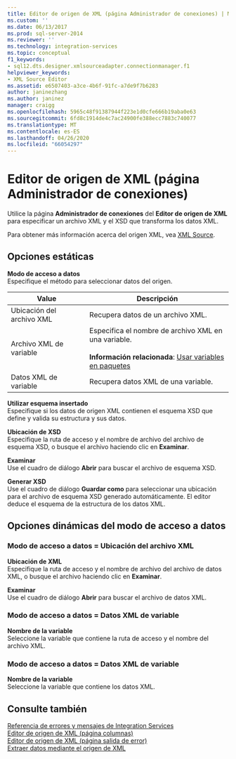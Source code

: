 ```yaml
---
title: Editor de origen de XML (página Administrador de conexiones) | Microsoft Docs
ms.custom: ''
ms.date: 06/13/2017
ms.prod: sql-server-2014
ms.reviewer: ''
ms.technology: integration-services
ms.topic: conceptual
f1_keywords:
- sql12.dts.designer.xmlsourceadapter.connectionmanager.f1
helpviewer_keywords:
- XML Source Editor
ms.assetid: e6507403-a3ce-4b6f-91fc-a7de9f7b6283
author: janinezhang
ms.author: janinez
manager: craigg
ms.openlocfilehash: 5965c48f91387944f223e1d0cfe666b19aba0e63
ms.sourcegitcommit: 6fd8c1914de4c7ac24900fe388ecc7883c740077
ms.translationtype: MT
ms.contentlocale: es-ES
ms.lasthandoff: 04/26/2020
ms.locfileid: "66054297"
---
```

# <a name="xml-source-editor-connection-manager-page"></a>Editor de origen de XML (página Administrador de conexiones)
  Utilice la página **Administrador de conexiones** del **Editor de origen de XML** para especificar un archivo XML y el XSD que transforma los datos XML.  
  
 Para obtener más información acerca del origen XML, vea [XML Source](data-flow/xml-source.md).  
  
## <a name="static-options"></a>Opciones estáticas  
 **Modo de acceso a datos**  
 Especifique el método para seleccionar datos del origen.  
  
|Value|Descripción|  
|-----------|-----------------|  
|Ubicación del archivo XML|Recupera datos de un archivo XML.|  
|Archivo XML de variable|Especifica el nombre de archivo XML en una variable.<br /><br /> **Información relacionada**: [Usar variables en paquetes](../../2014/integration-services/use-variables-in-packages.md)|  
|Datos XML de variable|Recupera datos XML de una variable.|  
  
 **Utilizar esquema insertado**  
 Especifique si los datos de origen XML contienen el esquema XSD que define y valida su estructura y sus datos.  
  
 **Ubicación de XSD**  
 Especifique la ruta de acceso y el nombre de archivo del archivo de esquema XSD, o busque el archivo haciendo clic en **Examinar**.  
  
 **Examinar**  
 Use el cuadro de diálogo **Abrir** para buscar el archivo de esquema XSD.  
  
 **Generar XSD**  
 Use el cuadro de diálogo **Guardar como** para seleccionar una ubicación para el archivo de esquema XSD generado automáticamente. El editor deduce el esquema de la estructura de los datos XML.  
  
## <a name="data-access-mode-dynamic-options"></a>Opciones dinámicas del modo de acceso a datos  
  
### <a name="data-access-mode--xml-file-location"></a>Modo de acceso a datos = Ubicación del archivo XML  
 **Ubicación de XML**  
 Especifique la ruta de acceso y el nombre de archivo del archivo de datos XML, o busque el archivo haciendo clic en **Examinar**.  
  
 **Examinar**  
 Use el cuadro de diálogo **Abrir** para buscar el archivo de datos XML.  
  
### <a name="data-access-mode--xml-file-from-variable"></a>Modo de acceso a datos = Datos XML de variable  
 **Nombre de la variable**  
 Seleccione la variable que contiene la ruta de acceso y el nombre del archivo XML.  
  
### <a name="data-access-mode--xml-data-from-variable"></a>Modo de acceso a datos = Datos XML de variable  
 **Nombre de la variable**  
 Seleccione la variable que contiene los datos XML.  
  
## <a name="see-also"></a>Consulte también  
 [Referencia de errores y mensajes de Integration Services](../../2014/integration-services/integration-services-error-and-message-reference.md)   
 [Editor de origen de XML &#40;página columnas&#41;](../../2014/integration-services/xml-source-editor-columns-page.md)   
 [Editor de origen de XML &#40;página salida de error&#41;](../../2014/integration-services/xml-source-editor-error-output-page.md)   
 [Extraer datos mediante el origen de XML](data-flow/extract-data-by-using-the-xml-source.md)  
  
  
